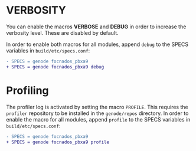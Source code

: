 # VERBOSITY

You can enable the macros **VERBOSE** and **DEBUG** in order to increase the
verbosity level. These are disabled by default.

In order to enable both macros for all modules, append `debug` to the SPECS
variables in `build/etc/specs.conf`:

```diff
- SPECS = genode focnados_pbxa9
+ SPECS = genode focnados_pbxa9 debug
```

# Profiling

The profiler log is activated by setting the macro `PROFILE`. This requires the
`profiler` repository to be installed in the `genode/repos` directory. In order
to enable the macro for all modules, append `profile` to the SPECS variables in
`build/etc/specs.conf`:

```diff
- SPECS = genode focnados_pbxa9
+ SPECS = genode focnados_pbxa9 profile
```
